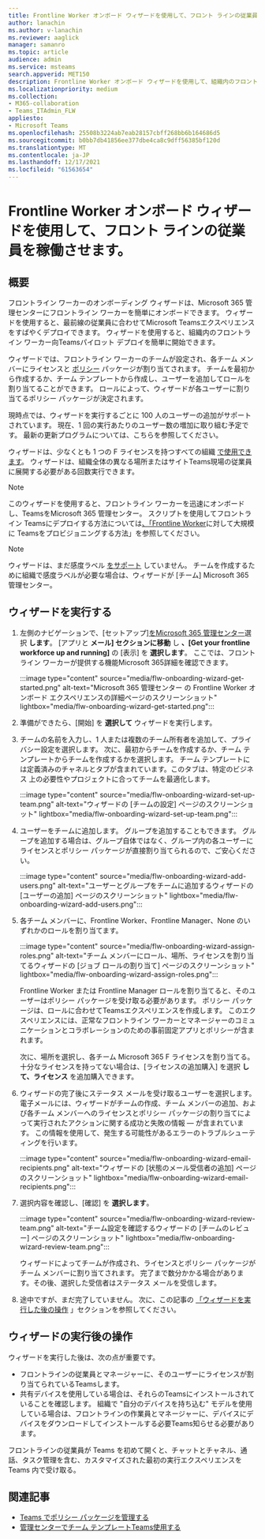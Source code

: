 ```yaml
---
title: Frontline Worker オンボード ウィザードを使用して、フロント ラインの従業員を稼働させます。
author: lanachin
ms.author: v-lanachin
ms.reviewer: aaglick
manager: samanro
ms.topic: article
audience: admin
ms.service: msteams
search.appverid: MET150
description: Frontline Worker オンボード ウィザードを使用して、組織内のフロントライン ワーカーやマネージャーに合わせてカスタマイズされた Teams ですばやくエクスペリエンスをデプロイする方法について学習します。
ms.localizationpriority: medium
ms.collection:
- M365-collaboration
- Teams_ITAdmin_FLW
appliesto:
- Microsoft Teams
ms.openlocfilehash: 25508b3224ab7eab28157cbff268bb6b164686d5
ms.sourcegitcommit: b0bb7db41856ee377dbe4ca8c9dff56385bf120d
ms.translationtype: MT
ms.contentlocale: ja-JP
ms.lasthandoff: 12/17/2021
ms.locfileid: "61563654"
---
```

# <a name="use-the-frontline-worker-onboarding-wizard-to-get-your-frontline-workforce-up-and-running"></a>Frontline Worker オンボード ウィザードを使用して、フロント ラインの従業員を稼働させます。

## <a name="overview"></a>概要

フロントライン ワーカーのオンボーディング ウィザードは、Microsoft 365 管理センターにフロントライン ワーカーを簡単にオンボードできます。 ウィザードを使用すると、最前線の従業員に合わせてMicrosoft Teamsエクスペリエンスをすばやくデプロイできます。 ウィザードを使用すると、組織内のフロントライン ワーカー向Teamsパイロット デプロイを簡単に開始できます。

ウィザードでは、フロントライン ワーカーのチームが設定され、各チーム メンバーにライセンスと [ポリシー](manage-policy-packages.md) パッケージが割り当てされます。 チームを最初から作成するか、チーム テンプレート[](get-started-with-teams-templates-in-the-admin-console.md)から作成し、ユーザーを追加してロールを割り当てることができます。 ロールによって、ウィザードが各ユーザーに割り当てるポリシー パッケージが決定されます。

現時点では、ウィザードを実行するごとに 100 人のユーザーの追加がサポートされています。 現在、1 回の実行あたりのユーザー数の増加に取り組む予定です。 最新の更新プログラムについては、こちらを参照してください。

ウィザードは、少なくとも 1 つの F ライセンスを持つすべての組織 [で使用できます](https://www.microsoft.com/microsoft-365/enterprise/frontline)。 ウィザードは、組織全体の異なる場所またはサイトTeams現場の従業員に展開する必要がある回数実行できます。

> [!NOTE]
> このウィザードを使用すると、フロントライン ワーカーを迅速にオンボードし、TeamsをMicrosoft 365 管理センター。 スクリプトを使用してフロントライン Teamsにデプロイする方法については[、「Frontline Worker](flw-scripted-deployment.md)に対して大規模に Teamsをプロビジョニングする方法」を参照してください。

> [!NOTE]
> ウィザードは、まだ感度ラベル [をサポート](sensitivity-labels.md) していません。 チームを作成するために組織で感度ラベルが必要な場合は、ウィザードが [チーム] Microsoft 365 管理センター。

## <a name="run-the-wizard"></a>ウィザードを実行する

1. 左側のナビゲーションで、[セットアップ][をMicrosoft 365 管理センター](https://admin.microsoft.com/)選択 **します**。 [アプリと **メール] セクションに移動** し **、[Get your frontline workforce up and running]** の [表示] を **選択します**。 ここでは、フロントライン ワーカーが提供する機能Microsoft 365詳細を確認できます。

    :::image type="content" source="media/flw-onboarding-wizard-get-started.png" alt-text="Microsoft 365 管理センター の Frontline Worker オンボード エクスペリエンスの詳細ページのスクリーンショット" lightbox="media/flw-onboarding-wizard-get-started.png":::

2. 準備ができたら、[開始] を **選択して** ウィザードを実行します。

3. チームの名前を入力し、1 人または複数のチーム所有者を追加して、プライバシー設定を選択します。 次に、最初からチームを作成するか、チーム テンプレートからチームを作成するかを選択します。 チーム テンプレートには定義済みのチャネルとタブが含まれています。このタブは、特定のビジネス 上の必要性やプロジェクトに合ってチームを最適化します。

    :::image type="content" source="media/flw-onboarding-wizard-set-up-team.png" alt-text="ウィザードの [チームの設定] ページのスクリーンショット" lightbox="media/flw-onboarding-wizard-set-up-team.png":::

4. ユーザーをチームに追加します。 グループを追加することもできます。 グループを追加する場合は、グループ自体ではなく、グループ内の各ユーザーにライセンスとポリシー パッケージが直接割り当てられるので、ご安心ください。

    :::image type="content" source="media/flw-onboarding-wizard-add-users.png" alt-text="ユーザーとグループをチームに追加するウィザードの [ユーザーの追加] ページのスクリーンショット" lightbox="media/flw-onboarding-wizard-add-users.png":::

5. 各チーム メンバーに、Frontline Worker、Frontline Manager、None のいずれかのロールを割り当てます。 
  
    :::image type="content" source="media/flw-onboarding-wizard-assign-roles.png" alt-text="チーム メンバーにロール、場所、ライセンスを割り当てるウィザードの [ジョブ ロールの割り当て] ページのスクリーンショット" lightbox="media/flw-onboarding-wizard-assign-roles.png":::

    Frontline Worker または Frontline Manager ロールを割り当てると、そのユーザーはポリシー パッケージを受け取る必要があります。 ポリシー パッケージは、ロールに合わせてTeamsエクスペリエンスを作成します。 このエクスペリエンスには、正常なフロントライン ワーカーとマネージャーのコミュニケーションとコラボレーションのための事前固定アプリとポリシーが含まれます。

    次に、場所を選択し、各チーム Microsoft 365 F ライセンスを割り当てる。 十分なライセンスを持ってない場合は、[ライセンスの追加購入] を選択 **して、ライセンス** を追加購入できます。  

6. ウィザードの完了後にステータス メールを受け取るユーザーを選択します。 電子メールには、ウィザードがチームの作成、チーム メンバーの追加、および各チーム メンバーへのライセンスとポリシー パッケージの割り当てによって実行されたアクションに関する成功と失敗の情報 &mdash; が含まれています。 この情報を使用して、発生する可能性があるエラーのトラブルシューティングを行います。

    :::image type="content" source="media/flw-onboarding-wizard-email-recipients.png" alt-text="ウィザードの [状態のメール受信者の追加] ページのスクリーンショット" lightbox="media/flw-onboarding-wizard-email-recipients.png":::

7. 選択内容を確認し、[確認] を **選択します**。

    :::image type="content" source="media/flw-onboarding-wizard-review-team.png" alt-text="チーム設定を確認するウィザードの [チームのレビュー] ページのスクリーンショット" lightbox="media/flw-onboarding-wizard-review-team.png":::

    ウィザードによってチームが作成され、ライセンスとポリシー パッケージがチーム メンバーに割り当てされます。 完了まで数分かかる場合があります。その後、選択した受信者はステータス メールを受信します。

8. 途中ですが、まだ完了していません。 次に、この記事の [「ウィザードを実行した後の操作](#what-to-do-after-running-the-wizard) 」セクションを参照してください。

## <a name="what-to-do-after-running-the-wizard"></a>ウィザードの実行後の操作

ウィザードを実行した後は、次の点が重要です。

- フロントラインの従業員とマネージャーに、そのユーザーにライセンスが割り当てられているTeamsします。
- 共有デバイスを使用している場合は、それらのTeamsにインストールされていることを確認します。 組織で "自分のデバイスを持ち込む" モデルを使用している場合は、フロントラインの作業員とマネージャーに、デバイスにデバイスをダウンロードしてインストールする必要Teams知らせる必要があります。

フロントラインの従業員が Teams を初めて開くと、チャットとチャネル、通話、タスク管理を含む、カスタマイズされた最初の実行エクスペリエンスを Teams 内で受け取る。

## <a name="related-articles"></a>関連記事

- [Teams でポリシー パッケージを管理する](manage-policy-packages.md)
- [管理センターでチーム テンプレートTeams使用する](get-started-with-teams-templates-in-the-admin-console.md)

